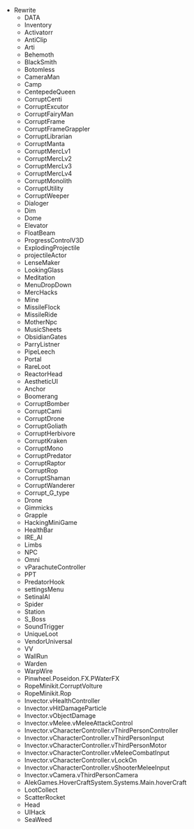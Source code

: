 - Rewrite
    - DATA
    - Inventory
    - Activatorr
    - AntiClip
    - Arti
    - Behemoth
    - BlackSmith
    - Botomless
    - CameraMan
    - Camp
    - CentepedeQueen
    - CorruptCenti
    - CorruptExcutor
    - CorruptFairyMan
    - CorruptFrame
    - CorruptFrameGrappler
    - CorruptLibrarian
    - CorruptManta
    - CorruptMercLv1
    - CorruptMercLv2
    - CorruptMercLv3
    - CorruptMercLv4
    - CorruptMonolith
    - CorruptUtility
    - CorruptWeeper
    - Dialoger
    - Dim
    - Dome
    - Elevator
    - FloatBeam
    - ProgressControlV3D
    - ExplodingProjectile
    - projectileActor
    - LenseMaker
    - LookingGlass
    - Meditation
    - MenuDropDown
    - MercHacks
    - Mine
    - MissileFlock
    - MissileRide
    - MotherNpc
    - MusicSheets
    - ObsidianGates
    - ParryListner
    - PipeLeech
    - Portal
    - RareLoot
    - ReactorHead
    - AestheticUI
    - Anchor
    - Boomerang
    - CorruptBomber
    - CorruptCami
    - CorruptDrone
    - CorruptGoliath
    - CorruptHerbivore
    - CorruptKraken
    - CorruptMono
    - CorruptPredator
    - CorruptRaptor
    - CorruptRop
    - CorruptShaman
    - CorruptWanderer
    - Corrupt_G_type
    - Drone
    - Gimmicks
    - Grapple
    - HackingMiniGame
    - HealthBar
    - IRE_AI
    - Limbs
    - NPC
    - Omni
    - vParachuteController
    - PPT
    - PredatorHook
    - settingsMenu
    - SetinalAI
    - Spider
    - Station
    - S_Boss
    - SoundTrigger
    - UniqueLoot
    - VendorUniversal
    - VV
    - WallRun
    - Warden
    - WarpWire
    - Pinwheel.Poseidon.FX.PWaterFX
    - RopeMinikit.CorruptVolture
    - RopeMinikit.Rop
    - Invector.vHealthController
    - Invector.vHitDamageParticle
    - Invector.vObjectDamage
    - Invector.vMelee.vMeleeAttackControl
    - Invector.vCharacterController.vThirdPersonController
    - Invector.vCharacterController.vThirdPersonInput
    - Invector.vCharacterController.vThirdPersonMotor
    - Invector.vCharacterController.vMeleeCombatInput
    - Invector.vCharacterController.vLockOn
    - Invector.vCharacterController.vShooterMeleeInput
    - Invector.vCamera.vThirdPersonCamera
    - AlekGames.HoverCraftSystem.Systems.Main.hoverCraft
    - LootCollect
    - ScatterRocket
    - Head
    - UIHack
    - SeaWeed